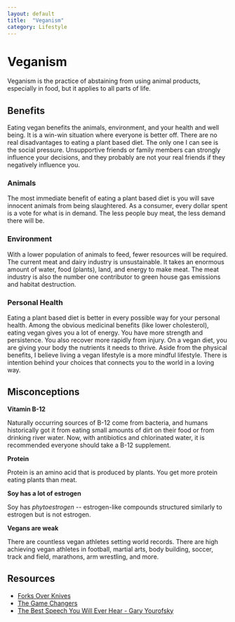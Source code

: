 ```yaml
---
layout: default
title:  "Veganism"
category: Lifestyle
---
```


# Veganism
Veganism is the practice of abstaining from using animal products,
especially in food, but it applies to all parts of life.

## Benefits
Eating vegan benefits the animals, environment, and your health and
well being. It is a win-win situation where everyone is better off.
There are no real disadvantages to eating a plant based diet. The
only one I can see is the social pressure. Unsupportive friends
or family members can strongly influence your decisions, and they
probably are not your real friends if they negatively influence you.

### Animals
The most immediate benefit of eating a plant based diet is you will
save innocent animals from being slaughtered. As a consumer, every
dollar spent is a vote for what is in demand. The less people
buy meat, the less demand there will be.

### Environment
With a lower population of animals to feed, fewer resources will be
required. The current meat and dairy industry is unsustainable. It takes
an enormous amount of water, food (plants), land, and energy to make meat.
The meat industry is also the number one contributor to green house gas
emissions and habitat destruction.

### Personal Health
Eating a plant based diet is better in every possible way for your
personal health. Among the obvious medicinal benefits (like lower
cholesterol), eating vegan gives you a lot of energy. You have more
strength and persistence. You also recover more rapidly from injury.
On a vegan diet, you are giving your body the nutrients it needs to
thrive. Aside from the physical benefits, I believe living a vegan
lifestyle is a more mindful lifestyle. There is intention behind
your choices that connects you to the world in a loving way.

## Misconceptions

**Vitamin B-12**

Naturally occurring sources of B-12 come from bacteria, and humans
historically got it from eating small amounts of dirt on their food
or from drinking river water. Now, with antibiotics and chlorinated
water, it is recommended everyone should take a B-12 supplement.

**Protein**

Protein is an amino acid that is produced by plants. You get more
protein eating plants than meat.

**Soy has a lot of estrogen**

Soy has *phytoestrogen* -- estrogen-like compounds structured
similarly to estrogen but is not estrogen.

**Vegans are weak**

There are countless vegan athletes setting world records. There are
high achieving vegan athletes in football, martial arts, body
building, soccer, track and field, marathons, arm wrestling, and
more.

## Resources

- [Forks Over Knives](https://www.netflix.com/title/70185045)
- [The Game Changers](https://www.netflix.com/title/81157840)
- [The Best Speech You Will Ever Hear - Gary Yourofsky](https://youtu.be/U5hGQDLprA8)
